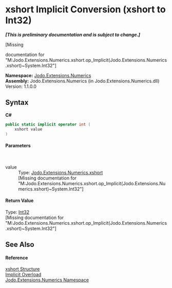 # xshort&nbsp;Implicit Conversion (xshort to Int32)
 _**\[This is preliminary documentation and is subject to change.\]**_

\[Missing <summary> documentation for "M:Jodo.Extensions.Numerics.xshort.op_Implicit(Jodo.Extensions.Numerics.xshort)~System.Int32"\]

**Namespace:**&nbsp;<a href="N_Jodo_Extensions_Numerics">Jodo.Extensions.Numerics</a><br />**Assembly:**&nbsp;Jodo.Extensions.Numerics (in Jodo.Extensions.Numerics.dll) Version: 1.1.0.0

## Syntax

**C#**<br />
``` C#
public static implicit operator int (
	xshort value
)
```


#### Parameters
&nbsp;<dl><dt>value</dt><dd>Type: <a href="T_Jodo_Extensions_Numerics_xshort">Jodo.Extensions.Numerics.xshort</a><br />\[Missing <param name="value"/> documentation for "M:Jodo.Extensions.Numerics.xshort.op_Implicit(Jodo.Extensions.Numerics.xshort)~System.Int32"\]</dd></dl>

#### Return Value
Type: <a href="https://docs.microsoft.com/dotnet/api/system.int32" target="_blank" rel="noopener noreferrer">Int32</a><br />\[Missing <returns> documentation for "M:Jodo.Extensions.Numerics.xshort.op_Implicit(Jodo.Extensions.Numerics.xshort)~System.Int32"\]

## See Also


#### Reference
<a href="T_Jodo_Extensions_Numerics_xshort">xshort Structure</a><br /><a href="Overload_Jodo_Extensions_Numerics_xshort_op_Implicit">Implicit Overload</a><br /><a href="N_Jodo_Extensions_Numerics">Jodo.Extensions.Numerics Namespace</a><br />